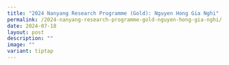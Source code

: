```yaml
---
title: "2024 Nanyang Research Programme (Gold): Nguyen Hong Gia Nghi"
permalink: /2024-nanyang-research-programme-gold-nguyen-hong-gia-nghi/
date: 2024-07-18
layout: post
description: ""
image: ""
variant: tiptap
---
```

